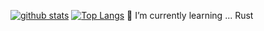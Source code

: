 [![github stats](https://github-readme-stats.vercel.app/api?username=nerdthatnoonelikes&count_private=true)](https://github.com/anuraghazra/github-readme-stats)
[![Top Langs](https://github-readme-stats.vercel.app/api/top-langs/?username=nerdthatnoonelikes)](https://github.com/anuraghazra/github-readme-stats)
🌱 I’m currently learning ... Rust
